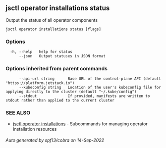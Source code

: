 ## jsctl operator installations status

Output the status of all operator components

```
jsctl operator installations status [flags]
```

### Options

```
  -h, --help   help for status
      --json   Output statuses in JSON format
```

### Options inherited from parent commands

```
      --api-url string      Base URL of the control-plane API (default "https://platform.jetstack.io")
      --kubeconfig string   Location of the user's kubeconfig file for applying directly to the cluster (default "~/.kube/config")
      --stdout              If provided, manifests are written to stdout rather than applied to the current cluster
```

### SEE ALSO

* [jsctl operator installations](jsctl_operator_installations.md)	 - Subcommands for managing operator installation resources

###### Auto generated by spf13/cobra on 14-Sep-2022
